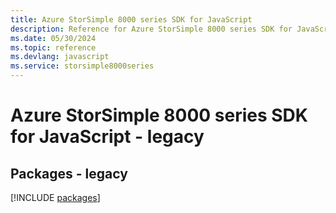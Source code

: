 ```yaml
---
title: Azure StorSimple 8000 series SDK for JavaScript
description: Reference for Azure StorSimple 8000 series SDK for JavaScript
ms.date: 05/30/2024
ms.topic: reference
ms.devlang: javascript
ms.service: storsimple8000series
---
```

# Azure StorSimple 8000 series SDK for JavaScript - legacy
## Packages - legacy
[!INCLUDE [packages](storsimple-8000-series-index.md)]